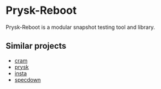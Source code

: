 # Prysk-Reboot
Prysk-Reboot is a modular snapshot testing tool and library.

## Similar projects 

* [cram](https://github.com/brodie/cram)
* [prysk](https://github.com/nicoretti/prysk)
* [insta](https://insta.rs)
* [specdown](https://specdown.io)
